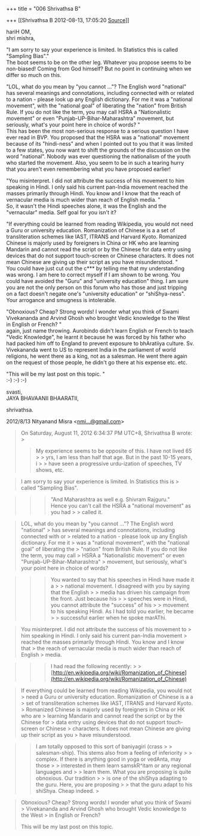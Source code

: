 +++
title = "006 Shrivathsa B"

+++
[[Shrivathsa B	2012-08-13, 17:05:20 [Source](https://groups.google.com/g/bvparishat/c/nKNx5zEy134)]]



hariH OM,  
shri mishra,  
  
"I am sorry to say your experience is limited. In Statistics this is called "Sampling Bias"."  
 The boot seems to be on the other leg. Whatever you propose seems to be non-biased! Coming from God himself? But no point in continuing when we differ so much on this.  
  
"LOL, what do you mean by "you cannot ..."? The English word "national" has several meanings and connotations, including connected with or related to a nation - please look up any English dictionary. For me it was a "national movement", with the "national goal" of liberating the "nation" from British Rule. If you do not like the term, you may call HSRA a "Nationalistic movement" or even "Punjab-UP-Bihar-Maharashtra" movement, but seriously, what's your point here in choice of words? "  
 This has been the most non-serious response to a serious question I have ever read in BVP. You proposed that the HSRA was a "national" movement because of its "hindi-ness" and when I pointed out to you that it was limited to a few states, you now want to shift the grounds of the discussion on the word "national". Nobody was ever questioning the nationalism of the youth who started the movement. Also, you seem to be in such a tearing hurry that you aren't even remembering what you have proposed earlier!  
  
"You misinterpret. I did not attribute the success of his movement to him speaking in Hindi. I only said his current pan-India movement reached the masses primarily through Hindi. You know and I know that the reach of vernacular media is much wider than reach of English media. "  
 So, it wasn't the Hindi speeches alone, it was the English and the "vernacular" media. Self goal for you isn't it?  
  
"If everything could be learned from reading Wikipedia, you would not need a Guru or university education. Romanization of Chinese is a a set of transliteration schemes like IAST, ITRANS and Harvard Kyoto. Romanized Chinese is majorly used by foreigners in China or HK who are learning Mandarin and cannot read the script or by the Chinese for data entry using devices that do not support touch-screen or Chinese characters. It does not mean Chinese are giving up their script as you have misunderstood. "  
 You could have just cut out the c\*\*\* by telling me that my understanding was wrong. I am here to correct myself if I am shown to be wrong. You could have avoided the "Guru" and "university education" thing. I am sure you are not the only person on this forum who has those and just tripping on a fact doesn't negate one's "university education" or "shiShya-ness". Your arrogance and smugness is intolerable.  
  
"Obnoxious? Cheap? Strong words! I wonder what you think of Swami Vivekananda and Arvind Ghosh who brought Vedic knowledge to the West in English or French? "  
 again, just name throwing. Aurobindo didn't learn English or French to teach "Vedic Knowledge", he learnt it because he was forced by his father who had packed him off to England to prevent exposure to bhAratiiya culture. Sv. Vivekananda went to US to represent India in the parliament of world religions, he went there as a king, not as a salesman. He went there again on the request of those people, he didn't go there at his expense etc. etc.  
  
"This will be my last post on this topic. "  
 :-) :-) :-)

  
  
svasti,  
 JAYA BHAVAANII BHAARATII,  

shrivathsa.  
  

2012/8/13 Nityanand Misra \<[nmi...@gmail.com]()\>  

> 
> >   
>   
> On Saturday, August 11, 2012 6:34:37 PM UTC+8, Shrivathsa B wrote: >
> >  My experience seems to be opposite of this. I have not lived 65 > > yrs, I am less than half that age. But in the past 10-15 years, i > > have seen a progressive urdu-ization of speeches, TV shows, etc.  
> >   
> > 

> 
> >   
> I am sorry to say your experience is limited. In Statistics this is > called "Sampling Bias".  
> 
> > 

> 
> > > "And Maharashtra as well e.g. Shivram Rajguru."  
> >  Hence you can't call the HSRA a "national movement" as you had > > called it.  
> >   
> > 

> 
> >   
> LOL, what do you mean by "you cannot ..."? The English word "national" > has several meanings and connotations, including connected with or > related to a nation - please look up any English dictionary. For me it > was a "national movement", with the "national goal" of liberating the > "nation" from British Rule. If you do not like the term, you may call > HSRA a "Nationalistic movement" or even "Punjab-UP-Bihar-Maharashtra" > movement, but seriously, what's your point here in choice of words?  
> 
> > 

> 
> > >  You wanted to say that his speeches in Hindi have made it a > > national movement. I disagreed with you by saying that the English > > media has driven his campaign from the front. Just because his > > speeches were in Hindi, you cannot attribute the "success" of his > > movement to his speaking Hindi. As I had told you earlier, he became > > successful earlier when he spoke marAThi.  
> >   
> > 

> 
> >   
> You misinterpret. I did not attribute the success of his movement to > him speaking in Hindi. I only said his current pan-India movement > reached the masses primarily through Hindi. You know and I know that > the reach of vernacular media is much wider than reach of English > media.  
> 
> > 

> 
> > >  I had read the following recently: > > [http://en.wikipedia.org/wiki/Romanization_of_Chinese](http://en.wikipedia.org/wiki/Romanization_of_Chinese)  
> > 

> 
> >   
> If everything could be learned from reading Wikipedia, you would not > need a Guru or university education. Romanization of Chinese is a a > set of transliteration schemes like IAST, ITRANS and Harvard Kyoto. > Romanized Chinese is majorly used by foreigners in China or HK who are > learning Mandarin and cannot read the script or by the Chinese for > data entry using devices that do not support touch-screen or Chinese > characters. It does not mean Chinese are giving up their script as you > have misunderstood.  
> 
> > 

> 
> > >   
> >  I am totally opposed to this sort of baniyagiri (crass > > salesman-ship). This stems also from a feeling of inferiority > > complex. If there is anything good in yoga or vedAnta, may those > > interested in them learn samskR^itam or any regional languages and > > learn them. What you are proposing is quite obnoxious. Our tradition > > is one of the shiShya adapting to the guru. Here, you are proposing > > that the guru adapt to his shiShya. Cheap indeed. >
>   
> > 

> Obnoxious? Cheap? Strong words! I wonder what you think of Swami > Vivekananda and Arvind Ghosh who brought Vedic knowledge to the West > in English or French?  
>   
>   
> This will be my last post on this topic.  
>   
>   

  

